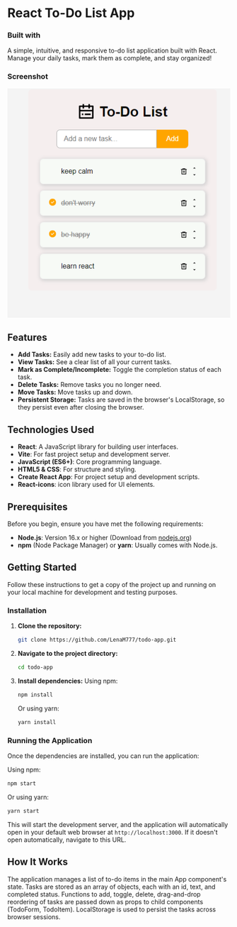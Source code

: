 # React To-Do List App

### Built with

A simple, intuitive, and responsive to-do list application built with React. Manage your daily tasks, mark them as complete, and stay organized!

### Screenshot

![Screenshot of the To-Do App](public/screenshot.png)

## Features

- **Add Tasks:** Easily add new tasks to your to-do list.
- **View Tasks:** See a clear list of all your current tasks.
- **Mark as Complete/Incomplete:** Toggle the completion status of each task.
- **Delete Tasks:** Remove tasks you no longer need.
- **Move Tasks:** Move tasks up and down.
- **Persistent Storage:** Tasks are saved in the browser's LocalStorage, so they persist even after closing the browser.

## Technologies Used

- **React**: A JavaScript library for building user interfaces.
- **Vite**: For fast project setup and development server.
- **JavaScript (ES6+)**: Core programming language.
- **HTML5 & CSS**: For structure and styling.
- **Create React App**: For project setup and development scripts.
- **React-icons**: icon library used for UI elements.

## Prerequisites

Before you begin, ensure you have met the following requirements:

- **Node.js**: Version 16.x or higher (Download from [nodejs.org](https://nodejs.org/))
- **npm** (Node Package Manager) or **yarn**: Usually comes with Node.js.

## Getting Started

Follow these instructions to get a copy of the project up and running on your local machine for development and testing purposes.

### Installation

1.  **Clone the repository:**

    ```bash
    git clone https://github.com/LenaM777/todo-app.git
    ```

2.  **Navigate to the project directory:**

    ```bash
    cd todo-app
    ```

3.  **Install dependencies:**
    Using npm:
    ```bash
    npm install
    ```
    Or using yarn:
    ```bash
    yarn install
    ```

### Running the Application

Once the dependencies are installed, you can run the application:

Using npm:

```bash
npm start
```

Or using yarn:

```bash
yarn start
```

This will start the development server, and the application will automatically open in your default web browser at `http://localhost:3000`. If it doesn't open automatically, navigate to this URL.

## How It Works

The application manages a list of to-do items in the main App component's state. Tasks are stored as an array of objects, each with an id, text, and completed status. Functions to add, toggle, delete, drag-and-drop reordering of tasks are passed down as props to child components (TodoForm, TodoItem). LocalStorage is used to persist the tasks across browser sessions.
